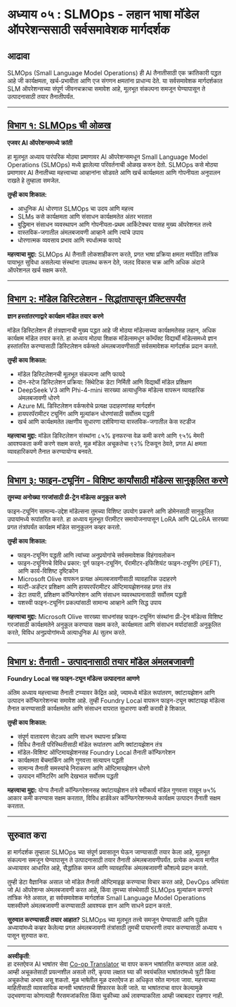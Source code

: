 <!--
CO_OP_TRANSLATOR_METADATA:
{
  "original_hash": "2db7a2f6e9873c3cd09fea6736bf360b",
  "translation_date": "2025-09-17T21:14:03+00:00",
  "source_file": "Module05/README.md",
  "language_code": "mr"
}
-->
# अध्याय ०५ : SLMOps - लहान भाषा मॉडेल ऑपरेशन्ससाठी सर्वसमावेशक मार्गदर्शक

## आढावा

SLMOps (Small Language Model Operations) ही AI तैनातीसाठी एक क्रांतिकारी पद्धत आहे जी कार्यक्षमता, खर्च-प्रभावीता आणि एज संगणन क्षमतांना प्राधान्य देते. या सर्वसमावेशक मार्गदर्शकात SLM ऑपरेशन्सच्या संपूर्ण जीवनचक्राचा समावेश आहे, मूलभूत संकल्पना समजून घेण्यापासून ते उत्पादनासाठी तयार तैनातीपर्यंत.

---

## [विभाग १: SLMOps ची ओळख](./01.IntroduceSLMOps.md)

**एजवर AI ऑपरेशन्समध्ये क्रांती**

हा मूलभूत अध्याय पारंपरिक मोठ्या प्रमाणावर AI ऑपरेशन्समधून Small Language Model Operations (SLMOps) मध्ये झालेल्या परिवर्तनाची ओळख करून देतो. SLMOps कसे मोठ्या प्रमाणावर AI तैनातीच्या महत्त्वाच्या आव्हानांना सोडवते आणि खर्च कार्यक्षमता आणि गोपनीयता अनुपालन राखते हे तुम्हाला समजेल.

**तुम्ही काय शिकाल:**
- आधुनिक AI धोरणात SLMOps चा उदय आणि महत्त्व
- SLMs कसे कार्यक्षमता आणि संसाधन कार्यक्षमतेत अंतर भरतात
- बुद्धिमान संसाधन व्यवस्थापन आणि गोपनीयता-प्रथम आर्किटेक्चर यासह मुख्य ऑपरेशनल तत्त्वे
- वास्तविक-जगातील अंमलबजावणी आव्हाने आणि त्यांचे उपाय
- धोरणात्मक व्यवसाय प्रभाव आणि स्पर्धात्मक फायदे

**महत्त्वाचा मुद्दा:** SLMOps AI तैनाती लोकशाहीकरण करते, प्रगत भाषा प्रक्रिया क्षमता मर्यादित तांत्रिक पायाभूत सुविधा असलेल्या संस्थांना उपलब्ध करून देते, जलद विकास चक्र आणि अधिक अंदाजे ऑपरेशनल खर्च सक्षम करते.

---

## [विभाग २: मॉडेल डिस्टिलेशन - सिद्धांतापासून प्रॅक्टिसपर्यंत](./02.SLMOps-Distillation.md)

**ज्ञान हस्तांतरणाद्वारे कार्यक्षम मॉडेल तयार करणे**

मॉडेल डिस्टिलेशन ही तंत्रज्ञानाची मुख्य पद्धत आहे जी मोठ्या मॉडेल्सच्या कार्यक्षमतेसह लहान, अधिक कार्यक्षम मॉडेल तयार करते. हा अध्याय मोठ्या शिक्षक मॉडेल्समधून कॉम्पॅक्ट विद्यार्थी मॉडेल्समध्ये ज्ञान हस्तांतरित करण्यासाठी डिस्टिलेशन वर्कफ्लो अंमलबजावणीसाठी सर्वसमावेशक मार्गदर्शक प्रदान करतो.

**तुम्ही काय शिकाल:**
- मॉडेल डिस्टिलेशनची मूलभूत संकल्पना आणि फायदे
- दोन-स्टेज डिस्टिलेशन प्रक्रिया: सिंथेटिक डेटा निर्मिती आणि विद्यार्थी मॉडेल प्रशिक्षण
- DeepSeek V3 आणि Phi-4-mini सारख्या अत्याधुनिक मॉडेल्स वापरून व्यावहारिक अंमलबजावणी धोरणे
- Azure ML डिस्टिलेशन वर्कफ्लोचे प्रत्यक्ष उदाहरणांसह मार्गदर्शन
- हायपरपॅरामीटर ट्यूनिंग आणि मूल्यांकन धोरणांसाठी सर्वोत्तम पद्धती
- खर्च आणि कार्यक्षमतेत लक्षणीय सुधारणा दर्शविणाऱ्या वास्तविक-जगातील केस स्टडीज

**महत्त्वाचा मुद्दा:** मॉडेल डिस्टिलेशन संस्थांना ८५% इनफरन्स वेळ कमी करणे आणि ९५% मेमरी आवश्यकता कमी करणे सक्षम करते, मूळ मॉडेल अचूकतेचा ९२% टिकवून ठेवते, प्रगत AI क्षमता व्यावहारिकपणे तैनात करण्यायोग्य बनवते.

---

## [विभाग ३: फाइन-ट्यूनिंग - विशिष्ट कार्यांसाठी मॉडेल्स सानुकूलित करणे](./03.SLMOps-Finetuing.md)

**तुमच्या अनोख्या गरजांसाठी प्री-ट्रेन मॉडेल्स अनुकूल करणे**

फाइन-ट्यूनिंग सामान्य-उद्देश मॉडेल्सना तुमच्या विशिष्ट उपयोग प्रकरणे आणि डोमेनसाठी सानुकूलित उपायांमध्ये रूपांतरित करते. हा अध्याय मूलभूत पॅरामीटर समायोजनापासून LoRA आणि QLoRA सारख्या प्रगत तंत्रांपर्यंत कार्यक्षम मॉडेल सानुकूलन कव्हर करतो.

**तुम्ही काय शिकाल:**
- फाइन-ट्यूनिंग पद्धती आणि त्यांच्या अनुप्रयोगांचे सर्वसमावेशक विहंगावलोकन
- फाइन-ट्यूनिंगचे विविध प्रकार: पूर्ण फाइन-ट्यूनिंग, पॅरामीटर-इफिशियंट फाइन-ट्यूनिंग (PEFT), आणि कार्य-विशिष्ट दृष्टिकोन
- Microsoft Olive वापरून प्रत्यक्ष अंमलबजावणीसाठी व्यावहारिक उदाहरणे
- मल्टी-अडॅप्टर प्रशिक्षण आणि हायपरपॅरामीटर ऑप्टिमायझेशनसह प्रगत तंत्र
- डेटा तयारी, प्रशिक्षण कॉन्फिगरेशन आणि संसाधन व्यवस्थापनासाठी सर्वोत्तम पद्धती
- यशस्वी फाइन-ट्यूनिंग प्रकल्पांसाठी सामान्य आव्हाने आणि सिद्ध उपाय

**महत्त्वाचा मुद्दा:** Microsoft Olive सारख्या साधनांसह फाइन-ट्यूनिंग संस्थांना प्री-ट्रेन मॉडेल्स विशिष्ट गरजांसाठी कार्यक्षमतेने अनुकूल करण्यास सक्षम करते, कार्यक्षमता आणि संसाधन मर्यादांसाठी अनुकूलित करते, विविध अनुप्रयोगांमध्ये अत्याधुनिक AI सुलभ करते.

---

## [विभाग ४: तैनाती - उत्पादनासाठी तयार मॉडेल अंमलबजावणी](./04.SLMOps.Deployment.md)

**Foundry Local सह फाइन-ट्यून मॉडेल्स उत्पादनात आणणे**

अंतिम अध्याय महत्त्वाच्या तैनाती टप्प्यावर केंद्रित आहे, ज्यामध्ये मॉडेल रूपांतरण, क्वांटायझेशन आणि उत्पादन कॉन्फिगरेशनचा समावेश आहे. तुम्ही Foundry Local वापरून फाइन-ट्यून क्वांटायझ मॉडेल्स तैनात करण्यासाठी कार्यक्षमतेत आणि संसाधन वापरात सुधारणा कशी करावी हे शिकाल.

**तुम्ही काय शिकाल:**
- संपूर्ण वातावरण सेटअप आणि साधन स्थापना प्रक्रिया
- विविध तैनाती परिस्थितीसाठी मॉडेल रूपांतरण आणि क्वांटायझेशन तंत्र
- मॉडेल-विशिष्ट ऑप्टिमायझेशनसह Foundry Local तैनाती कॉन्फिगरेशन
- कार्यक्षमता बेंचमार्किंग आणि गुणवत्ता सत्यापन पद्धती
- सामान्य तैनाती समस्यांचे निराकरण आणि ऑप्टिमायझेशन धोरणे
- उत्पादन मॉनिटरिंग आणि देखभाल सर्वोत्तम पद्धती

**महत्त्वाचा मुद्दा:** योग्य तैनाती कॉन्फिगरेशनसह क्वांटायझेशन तंत्रे स्वीकार्य मॉडेल गुणवत्ता राखून ७५% आकार कमी करण्यास सक्षम करतात, विविध हार्डवेअर कॉन्फिगरेशनमध्ये कार्यक्षम उत्पादन तैनाती सक्षम करतात.

---

## सुरुवात करा

हा मार्गदर्शक तुम्हाला SLMOps च्या संपूर्ण प्रवासातून घेऊन जाण्यासाठी तयार केला आहे, मूलभूत संकल्पना समजून घेण्यापासून ते उत्पादनासाठी तयार तैनाती अंमलबजावणीपर्यंत. प्रत्येक अध्याय मागील अध्यायावर आधारित आहे, सैद्धांतिक समज आणि व्यावहारिक अंमलबजावणी कौशल्ये प्रदान करतो.

तुम्ही डेटा वैज्ञानिक असाल जो मॉडेल तैनाती ऑप्टिमाइझ करण्याचा विचार करत आहे, DevOps अभियंता जो AI ऑपरेशन्स अंमलबजावणी करत आहे, किंवा तुमच्या संस्थेसाठी SLMOps मूल्यांकन करणारे तांत्रिक नेते असाल, हा सर्वसमावेशक मार्गदर्शक Small Language Model Operations यशस्वीपणे अंमलबजावणी करण्यासाठी आवश्यक ज्ञान आणि साधने प्रदान करतो.

**सुरुवात करण्यासाठी तयार आहात?** SLMOps च्या मूलभूत तत्त्वे समजून घेण्यासाठी आणि पुढील अध्यायांमध्ये कव्हर केलेल्या प्रगत अंमलबजावणी तंत्रांसाठी तुमची पायाभरणी तयार करण्यासाठी अध्याय १ पासून सुरुवात करा.

---

**अस्वीकृती**:  
हा दस्तऐवज AI भाषांतर सेवा [Co-op Translator](https://github.com/Azure/co-op-translator) चा वापर करून भाषांतरित करण्यात आला आहे. आम्ही अचूकतेसाठी प्रयत्नशील असलो तरी, कृपया लक्षात घ्या की स्वयंचलित भाषांतरांमध्ये त्रुटी किंवा अचूकतेचा अभाव असू शकतो. मूळ भाषेतील मूळ दस्तऐवज हा अधिकृत स्रोत मानला जावा. महत्त्वाच्या माहितीसाठी व्यावसायिक मानवी भाषांतराची शिफारस केली जाते. या भाषांतराचा वापर केल्यामुळे उद्भवणाऱ्या कोणत्याही गैरसमजांकरिता किंवा चुकीच्या अर्थ लावण्याकरिता आम्ही जबाबदार राहणार नाही.